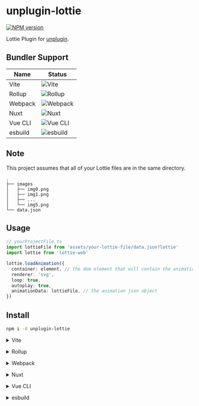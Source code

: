 # unplugin-lottie

[![NPM version](https://img.shields.io/npm/v/unplugin-lottie?color=a1b858&label=)](https://www.npmjs.com/package/unplugin-lottie)

Lottie Plugin for [unplugin](https://github.com/unjs/unplugin).

## Bundler Support

| Name    | Status                                                         |
| ------- | -------------------------------------------------------------- |
| Vite    | ![Vite](https://img.shields.io/badge/-Supported-brightgreen)   |
| Rollup  | ![Rollup](https://img.shields.io/badge/-Supported-brightgreen) |
| Webpack | ![Webpack](https://img.shields.io/badge/-Untested-blue)        |
| Nuxt    | ![Nuxt](https://img.shields.io/badge/-Untested-blue)           |
| Vue CLI | ![Vue CLI](https://img.shields.io/badge/-Untested-blue)        |
| esbuild | ![esbuild](https://img.shields.io/badge/-Untested-blue)        |

## Note

This project assumes that all of your Lottie files are in the same directory.

```
.
├── images
│   ├── img0.png
│   ├── img1.png
│   ├── ...
│   └── img5.png
└── data.json
```

## Usage

```ts
// yourProjectFile.ts
import lottieFile from 'assets/your-lottie-file/data.json?lottie'
import lottie from 'lottie-web'

lottie.loadAnimation({
  container: element, // the dom element that will contain the animation
  renderer: 'svg',
  loop: true,
  autoplay: true,
  animationData: lottieFile, // the animation json object
})
```

## Install

```bash
npm i -d unplugin-lottie
```

<details>
<summary>Vite</summary><br>

```ts
// vite.config.ts
import UnpluginLottie from 'unplugin-lottie/vite'

export default defineConfig({
  plugins: [
    UnpluginLottie({
      /* options */
    }),
  ],
})
```

Example: [`playground/`](./playground/)

<br></details>

<details>
<summary>Rollup</summary><br>

```ts
// rollup.config.js
import UnpluginLottie from 'unplugin-lottie/rollup'

export default {
  plugins: [
    UnpluginLottie({
      /* options */
    }),
  ],
}
```

<br></details>

<details>
<summary>Webpack</summary><br>

```ts
// webpack.config.js
module.exports = {
  /* ... */
  plugins: [
    require('unplugin-lottie/webpack')({
      /* options */
    }),
  ],
}
```

<br></details>

<details>
<summary>Nuxt</summary><br>

```ts
// nuxt.config.js
export default defineNuxtConfig({
  modules: [
    [
      'unplugin-lottie/nuxt',
      {
        /* options */
      },
    ],
  ],
})
```

> This module works for both Nuxt 2 and [Nuxt Vite](https://github.com/nuxt/vite)

<br></details>

<details>
<summary>Vue CLI</summary><br>

```ts
// vue.config.js
module.exports = {
  configureWebpack: {
    plugins: [
      require('unplugin-lottie/webpack')({
        /* options */
      }),
    ],
  },
}
```

<br></details>

<details>
<summary>esbuild</summary><br>

```ts
// esbuild.config.js
import { build } from 'esbuild'
import UnpluginLottie from 'unplugin-lottie/esbuild'

build({
  plugins: [UnpluginLottie()],
})
```

<br></details>
